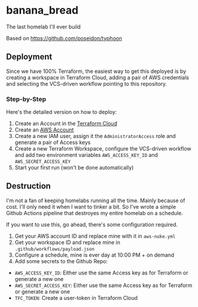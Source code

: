 # banana_bread

The last homelab I'll ever build

Based on <https://github.com/poseidon/typhoon>

## Deployment

Since we have 100% Terraform, the easiest way to get this deployed is by creating a workspace in Terraform Cloud, adding a pair of AWS credentials and selecting the VCS-driven workflow pointing to this repository.

### Step-by-Step

Here's the detailed version on how to deploy:

1. Create an Account in the [Terraform Cloud](https://app.terraform.io)
2. Create an [AWS Account](https://aws.amazon.com)
3. Create a new IAM user, assign it the `AdministratorAccess` role and generate a pair of Access keys
4. Create a new Terraform Workspace, configure the VCS-driven workflow and add two environment variables `AWS_ACCESS_KEY_ID` and `AWS_SECRET_ACCESS_KEY`
5. Start your first run (won't be done automatically)

## Destruction

I'm not a fan of keeping homelabs running all the time. Mainly because of cost. I'll only need it when I want to tinker a bit. So I've wrote a simple Github Actions pipeline that destroyes my entire homelab on a schedule.

If you want to use this, go ahead, there's some configuration required.

1. Get your AWS account ID and replace mine with it in `aws-nuke.yml`
2. Get your workspace ID and replace mine in `.github/workflows/payload.json`
3. Configure a schedule, mine is ever day at 10:00 PM + on demand
4. Add some secrets to the Github Repo:

- `AWS_ACCESS_KEY_ID`: Either use the same Access key as for Terraform or generate a new one
- `AWS_SECRET_ACCESS_KEY`: Either use the same Access key as for Terraform or generate a new one
- `TFC_TOKEN`: Create a user-token in Terraform Cloud
